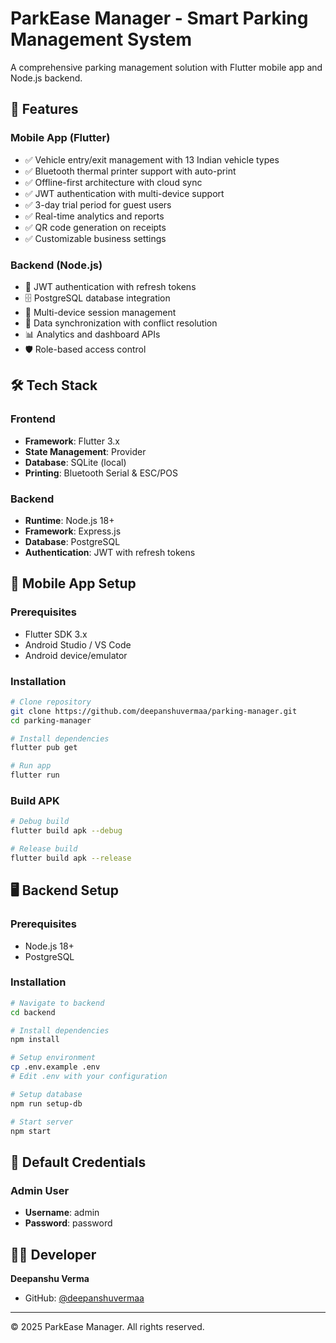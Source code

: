 # ParkEase Manager - Smart Parking Management System

A comprehensive parking management solution with Flutter mobile app and Node.js backend.

## 🚀 Features

### Mobile App (Flutter)
- ✅ Vehicle entry/exit management with 13 Indian vehicle types
- ✅ Bluetooth thermal printer support with auto-print
- ✅ Offline-first architecture with cloud sync
- ✅ JWT authentication with multi-device support
- ✅ 3-day trial period for guest users
- ✅ Real-time analytics and reports
- ✅ QR code generation on receipts
- ✅ Customizable business settings

### Backend (Node.js)
- 🔐 JWT authentication with refresh tokens
- 🗄️ PostgreSQL database integration
- 📱 Multi-device session management
- 🔄 Data synchronization with conflict resolution
- 📊 Analytics and dashboard APIs
- 🛡️ Role-based access control

## 🛠️ Tech Stack

### Frontend
- **Framework**: Flutter 3.x
- **State Management**: Provider
- **Database**: SQLite (local)
- **Printing**: Bluetooth Serial & ESC/POS

### Backend
- **Runtime**: Node.js 18+
- **Framework**: Express.js
- **Database**: PostgreSQL
- **Authentication**: JWT with refresh tokens

## 📱 Mobile App Setup

### Prerequisites
- Flutter SDK 3.x
- Android Studio / VS Code
- Android device/emulator

### Installation

```bash
# Clone repository
git clone https://github.com/deepanshuvermaa/parking-manager.git
cd parking-manager

# Install dependencies
flutter pub get

# Run app
flutter run
```

### Build APK

```bash
# Debug build
flutter build apk --debug

# Release build
flutter build apk --release
```

## 🖥️ Backend Setup

### Prerequisites
- Node.js 18+
- PostgreSQL

### Installation

```bash
# Navigate to backend
cd backend

# Install dependencies
npm install

# Setup environment
cp .env.example .env
# Edit .env with your configuration

# Setup database
npm run setup-db

# Start server
npm start
```

## 📝 Default Credentials

### Admin User
- **Username**: admin
- **Password**: password

## 👨‍💻 Developer

**Deepanshu Verma**
- GitHub: [@deepanshuvermaa](https://github.com/deepanshuvermaa)

---

© 2025 ParkEase Manager. All rights reserved.